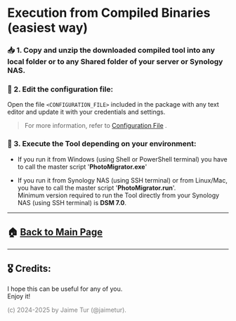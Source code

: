 # Execution from Compiled Binaries \(easiest way)

### 📥 1. Copy and unzip the downloaded compiled tool into any local folder or to any Shared folder of your server or Synology NAS.

### 📝 2. Edit the configuration file:

Open the file `<CONFIGURATION_FILE>` included in the package with any text editor and update it with your credentials and settings.

> For more information, refer to [Configuration File](https://github.com/jaimetur/PhotoMigrator/blob/main/help/0-configuration-file.md) .

### 🚀 3. Execute the Tool depending on your environment:
  - If you run it from Windows (using Shell or PowerShell terminal) you have to call the master script '**PhotoMigrator.exe**'  

  - If you run it from Synology NAS (using SSH terminal) or from Linux/Mac, you have to call the master script '**PhotoMigrator.run**'.  
    Minimum version required to run the Tool directly from your Synology NAS (using SSH terminal) is **DSM 7.0**.

---

## 🏠 [Back to Main Page](https://github.com/jaimetur/PhotoMigrator/blob/main/README.md)

---
## 🎖️ Credits:
I hope this can be useful for any of you.  
Enjoy it!

<span style="color:grey">(c) 2024-2025 by Jaime Tur (@jaimetur).</span> 